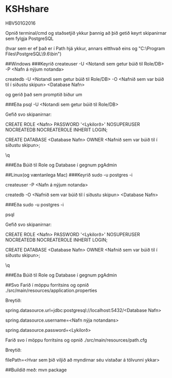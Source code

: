# KSHshare
HBV501G2016

Opnið terminal/cmd og staðsetjið ykkur þannig að þið getið keyrt skipanirnar sem fylgja PostgreSQL

(hvar sem er ef það er í Path hjá ykkur, annars eitthvað eins og "C:\Program Files\PostgreSQL\9.6\bin")

##Windows
###Keyrið
createuser -U \<Notandi sem getur búið til Role/DB\> -P \<Nafn á nýjum notanda\>

createdb -U \<Notandi sem getur búið til Role/DB\> -O \<Nafnið sem var búið til í síðustu skipun\> \<Database Nafn\>

og gerið það sem promptið biður um

###Eða
psql -U \<Notandi sem getur búið til Role/DB\>

Gefið svo skipanirnar:

CREATE ROLE \<Nafn\> PASSWORD '\<Lykilorð\>' NOSUPERUSER NOCREATEDB NOCREATEROLE INHERIT LOGIN;

CREATE DATABASE \<Database Nafn\> OWNER \<Nafnið sem var búið til í síðustu skipun\>;

\q

###Eða
Búið til Role og Database í gegnum pgAdmin

##Linux(og væntanlega Mac)
###Keyrið
sudo -u postgres -i

createuser -P \<Nafn á nýjum notanda\>

createdb -O \<Nafnið sem var búið til í síðustu skipun\> \<Database Nafn\>

###Eða
sudo -u postgres -i

psql

Gefið svo skipanirnar:

CREATE ROLE \<Nafn\> PASSWORD '\<Lykilorð\>' NOSUPERUSER NOCREATEDB NOCREATEROLE INHERIT LOGIN;

CREATE DATABASE \<Database Nafn\> OWNER \<Nafnið sem var búið til í síðustu skipun\>;

\q

###Eða
Búið til Role og Database í gegnum pgAdmin

##Svo
Farið í möppu forritsins og opnið ./src/main/resources/application.properties

Breytið:

spring.datasource.url=jdbc:postgresql://localhost:5432/\<Database Nafn\>

spring.datasource.username=\<Nafn nýja notandans\>

spring.datasource.password=\<Lykilorð\>

Farið svo í möppu forritsins og opnið ./src/main/resources/path.cfg

Breytið:

filePath=\<Hvar sem þið viljið að myndirnar séu vistaðar á tölvunni ykkar\>

##Buildið með:
mvn package
